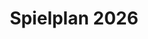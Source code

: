 ---
title: "Spielplan 2026"
year: 2026
layout: "spielplan"
draft: false
concerts:
  - title: "Test 2026"
    date: "2026-01-02"
    time: "19:00"
    artists: 
      - "Test"
    program:
      - "TestProgramm"
      - "Test2"
    ticket_url: "https://www.muenchenticket.de/event/schaeftlarner-konzerte-2025-31548/428281/"
---